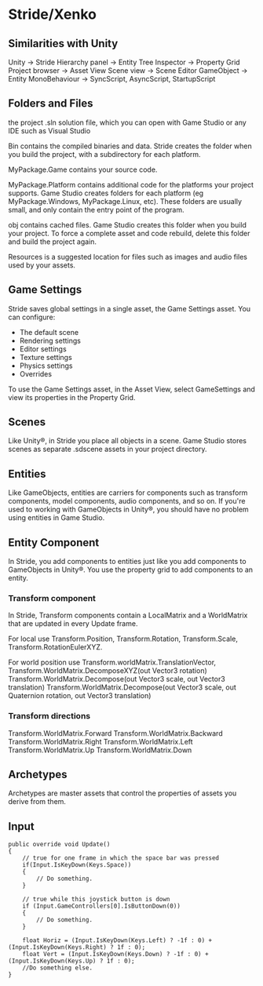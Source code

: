 # Stride/Xenko

## Similarities with Unity
Unity -> Stride
Hierarchy panel -> Entity Tree
Inspector -> Property Grid
Project browser -> Asset View
Scene view -> Scene Editor
GameObject -> Entity
MonoBehaviour -> SyncScript, AsyncScript, StartupScript

## Folders and Files
the project .sln solution file, which you can open with Game Studio or any IDE such as Visual Studio

Bin contains the compiled binaries and data. Stride creates the folder when you build the project, with a subdirectory for each platform.

MyPackage.Game contains your source code.

MyPackage.Platform contains additional code for the platforms your project supports. Game Studio creates folders for each platform (eg MyPackage.Windows, MyPackage.Linux, etc). These folders are usually small, and only contain the entry point of the program.

obj contains cached files. Game Studio creates this folder when you build your project. To force a complete asset and code rebuild, delete this folder and build the project again.

Resources is a suggested location for files such as images and audio files used by your assets.

## Game Settings 
Stride saves global settings in a single asset, the Game Settings asset. You can configure:

- The default scene
- Rendering settings
- Editor settings
- Texture settings
- Physics settings
- Overrides

To use the Game Settings asset, in the Asset View, select GameSettings and view its properties in the Property Grid.

## Scenes
Like Unity®, in Stride you place all objects in a scene. Game Studio stores scenes as separate .sdscene assets in your project directory.

## Entities
Like GameObjects, entities are carriers for components such as transform components, model components, audio components, and so on. If you're used to working with GameObjects in Unity®, you should have no problem using entities in Game Studio.

## Entity Component
In Stride, you add components to entities just like you add components to GameObjects in Unity®. You use the property grid to add components to an entity.

### Transform component
In Stride, Transform components contain a LocalMatrix and a WorldMatrix that are updated in every Update frame.

For local use Transform.Position, Transform.Rotation, Transform.Scale, Transform.RotationEulerXYZ.

For world position use Transform.worldMatrix.TranslationVector, 
Transform.WorldMatrix.DecomposeXYZ(out Vector3 rotation)
Transform.WorldMatrix.Decompose(out Vector3 scale, out Vector3 translation)
Transform.WorldMatrix.Decompose(out Vector3 scale, out Quaternion rotation, out Vector3 translation)

### Transform directions
Transform.WorldMatrix.Forward
Transform.WorldMatrix.Backward
Transform.WorldMatrix.Right
Transform.WorldMatrix.Left
Transform.WorldMatrix.Up
Transform.WorldMatrix.Down

## Archetypes
Archetypes are master assets that control the properties of assets you derive from them.

## Input
```
public override void Update()
{
    // true for one frame in which the space bar was pressed
    if(Input.IsKeyDown(Keys.Space))
    {
        // Do something.
    }

    // true while this joystick button is down
    if (Input.GameControllers[0].IsButtonDown(0))
    {
        // Do something.
    }

    float Horiz = (Input.IsKeyDown(Keys.Left) ? -1f : 0) + (Input.IsKeyDown(Keys.Right) ? 1f : 0);
    float Vert = (Input.IsKeyDown(Keys.Down) ? -1f : 0) + (Input.IsKeyDown(Keys.Up) ? 1f : 0);
    //Do something else.
}
```
